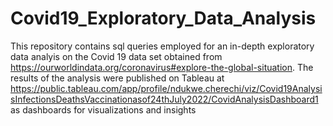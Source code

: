 # Covid19_Exploratory_Data_Analysis
This repository contains sql queries employed for an in-depth exploratory data analyis on the Covid 19 data set obtained from 
https://ourworldindata.org/coronavirus#explore-the-global-situation.
The results of the analysis were published on Tableau  at https://public.tableau.com/app/profile/ndukwe.cherechi/viz/Covid19AnalysisInfectionsDeathsVaccinationasof24thJuly2022/CovidAnalysisDashboard1 as dashboards for visualizations and insights
